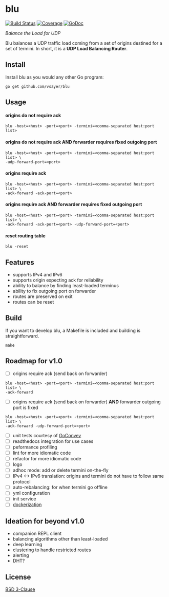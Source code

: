 # blu

[![Build Status](https://travis-ci.org/vsayer/blu.svg?branch=master)](https://travis-ci.org/vsayer/blu) [![Coverage](http://gocover.io/_badge/github.com/vsayer/blu?0)](http://gocover.io/github.com/vsayer/blu) [![GoDoc](https://godoc.org/github.com/vsayer/blu?status.svg)](https://godoc.org/github.com/vsayer/blu)

*Balance the Load for UDP*

Blu balances a UDP traffic load coming from a set of origins destined for a set of termini. In short, it is a **UDP Load Balancing Router**.

## Install
Install blu as you would any other Go program:
```shell
go get github.com/vsayer/blu
```

## Usage
#### origins do not require ack
```shell
blu -host=<host> -port=<port> -termini=<comma-separated host:port list>
```

#### origins do not require ack AND forwarder requires fixed outgoing port
```shell
blu -host=<host> -port=<port> -termini=<comma-separated host:port list> \
-udp-forward-port=<port>
```

#### origins require ack
```shell
blu -host=<host> -port=<port> -termini=<comma-separated host:port list> \
-ack-forward -ack-port=<port>
```

#### origins require ack **AND** forwarder requires fixed outgoing port
```shell
blu -host=<host> -port=<port> -termini=<comma-separated host:port list> \
-ack-forward -ack-port=<port> -udp-forward-port=<port>
```

#### reset routing table
```shell
blu -reset
```

## Features
* supports IPv4 and IPv6
* supports origin expecting ack for reliability
* ability to balance by finding least-loaded terminus
* ability to fix outgoing port on forwarder
* routes are preserved on exit
* routes can be reset

## Build
If you want to develop blu, a Makefile is included and building is straightforward.
```shell
make
```

## Roadmap for v1.0
- [ ] origins require ack (send back on forwarder)
```shell
blu -host=<host> -port=<port> -termini=<comma-separated host:port list> \
-ack-forward
```
- [ ] origins require ack (send back on forwarder) **AND** forwarder outgoing port is fixed
```shell
blu -host=<host> -port=<port> -termini=<comma-separated host:port list> \
-ack-forward -udp-forward-port=<port>
```
- [ ] unit tests courtesy of [GoConvey](http://goconvey.co/)
- [ ] readthedocs integration for use cases
- [ ] peformance profiling
- [ ] lint for more idiomatic code
- [ ] refactor for more idiomatic code
- [ ] logo
- [ ] adhoc mode: add or delete termini on-the-fly
- [ ] IPv4 <-> IPv6 translation: origins and termini do not have to follow same protocol
- [ ] auto-rebalancing: for when termini go offline
- [ ] yml configuration
- [ ] init service
- [ ] [dockerization](https://docs.docker.com/userguide/dockerizing/)

## Ideation for beyond v1.0
* companion REPL client
* balancing algorithms other than least-loaded
* deep learning 
* clustering to handle restricted routes
* alerting
* DHT?

## License
[BSD 3-Clause](LICENSE)
